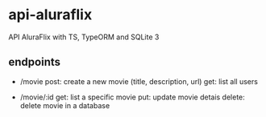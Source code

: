 # api-aluraflix
API AluraFlix with TS, TypeORM and SQLite 3

## endpoints

- /movie
post: create a new movie (title, description, url)
get: list all users

- /movie/:id
get: list a specific movie
put: update movie detais
delete: delete movie in a database
